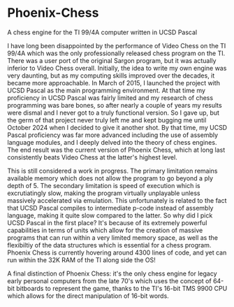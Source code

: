 # Phoenix-Chess
A chess engine for the TI 99/4A computer written in UCSD Pascal

I have long been disappointed by the performance of Video Chess on the TI 99/4A which was the only professionally released chess program on the TI. There was a user port of the original Sargon program, but it was actually inferior to Video Chess overall. Initially, the idea to write my own engine was very daunting, but as my computing skills improved over the decades, it became more approachable.
In March of 2015, I launched the project with UCSD Pascal as the main programming environment. At that time my proficiency in UCSD Pascal was fairly limited and my research of chess programming was bare bones, so after nearly a couple of years my results were dismal and I never got to a truly functional version. So I gave up, but the germ of that project never truly left me and kept bugging me until October 2024 when I decided to give it another shot. By that time, my UCSD Pascal proficiency was far more advanced including the use of assembly language modules, and I deeply delved into the theory of chess engines. The end result was the current version of Phoenix Chess, which at long last consistently beats Video Chess at the latter's highest level.

This is still considered a work in progress. The primary limitation remains available memory which does not allow the program to go beyond a ply depth of 5. The secondary limitation is speed of execution which is excrutiatingly slow, making the program virtually unplayable unless massively accelerated via emulation. This unfortunately is related to the fact that UCSD Pascal compiles to intermediate p-code instead of assembly language, making it quite slow compared to the latter. So why did I pick UCSD Pascal in the first place? It's because of its extremely powerful capabilities in terms of units which allow for the creation of massive programs that can run within a very limited memory space, as well as the flexibiltiy of the data structures which is essential for a chess program. Phoenix Chess is currently hovering around 4300 lines of code, and yet can run within the 32K RAM of the TI along side the OS! 

A final distinction of Phoenix Chess: it's the only chess engine for legacy early personal computers from the late 70's which uses the concept of 64-bit bitboards to represent the game, thanks to the TI's 16-bit TMS 9900 CPU which allows for the direct manipulation of 16-bit words.
